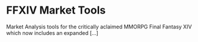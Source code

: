 # FFXIV Market Tools

Market Analysis tools for the critically aclaimed MMORPG Final Fantasy XIV which now includes an expanded [...]

